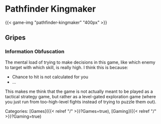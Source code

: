 # Pathfinder Kingmaker

{{< game-img "pathfinder-kingmaker" "400px" >}}

## Gripes

### Information Obfuscation

The mental load of trying to make decisions in this game, like which enemy to
target with which skill, is really high.  I think this is because:

 - Chance to hit is not calculated for you
 - ...

This makes me think that the game is not actually meant to be played as a
tactical strategy game, but rather as a level-gated exploration game (where you
just run from too-high-level fights instead of trying to puzzle them out).

Categories:
[Games]({{< relref "/" >}}?Games=true),
[Gaming]({{< relref "/" >}}?Gaming=true)